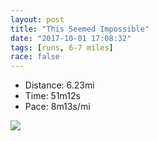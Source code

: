 ```yaml
---
layout: post
title: "This Seemed Impossible"
date: "2017-10-01 17:08:32"
tags: [runs, 6-7 miles]
race: false
---
```

<ul>
 <li>Distance: 6.23mi</li>
 <li>Time: 51m12s</li>
 <li>Pace: 8m13s/mi</li>
</ul>

<img src='https://maps.googleapis.com/maps/api/staticmap?maptype=roadmap&path=enc:w{hwFrocbMn@}AiNhBaFjHaXlo@_bBbiD{XrjAwNrd@eHl^m@hOuF`LsLfl@oGeCiBpHkEqAwCvIcJTuErJys@sc@uB_DCdB&key=AIzaSyC1MId7bFpkLXNAaYhBSTb8jLyiSqzbDtM&size=800x800&markers=color:yellow|label:S|40.683,-73.91498&markers=color:green|label:F|40.73354,-73.98459000000001'>
